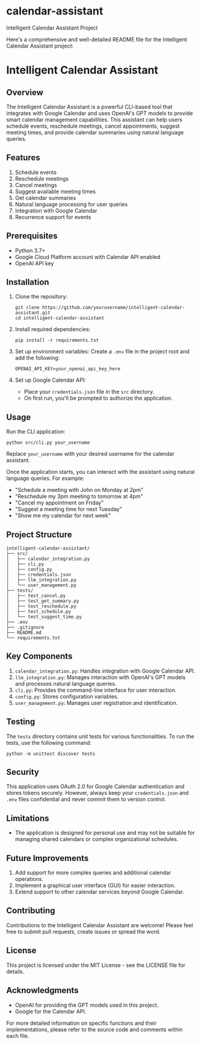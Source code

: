 # calendar-assistant
Intelligent Calendar Assistant Project

Here's a comprehensive and well-detailed README file for the Intelligent Calendar Assistant project:

# Intelligent Calendar Assistant

## Overview

The Intelligent Calendar Assistant is a powerful CLI-based tool that integrates with Google Calendar and uses OpenAI's GPT models to provide smart calendar management capabilities. This assistant can help users schedule events, reschedule meetings, cancel appointments, suggest meeting times, and provide calendar summaries using natural language queries.

## Features

1. Schedule events
2. Reschedule meetings
3. Cancel meetings
4. Suggest available meeting times
5. Get calendar summaries
6. Natural language processing for user queries
7. Integration with Google Calendar
8. Recurrence support for events

## Prerequisites

- Python 3.7+
- Google Cloud Platform account with Calendar API enabled
- OpenAI API key

## Installation

1. Clone the repository:
   ```
   git clone https://github.com/yourusername/intelligent-calendar-assistant.git
   cd intelligent-calendar-assistant
   ```

2. Install required dependencies:
   ```
   pip install -r requirements.txt
   ```

3. Set up environment variables:
   Create a `.env` file in the project root and add the following:
   ```
   OPENAI_API_KEY=your_openai_api_key_here
   ```

4. Set up Google Calendar API:
   - Place your `credentials.json` file in the `src` directory.
   - On first run, you'll be prompted to authorize the application.

## Usage

Run the CLI application:

```
python src/cli.py your_username
```

Replace `your_username` with your desired username for the calendar assistant.

Once the application starts, you can interact with the assistant using natural language queries. For example:

- "Schedule a meeting with John on Monday at 2pm"
- "Reschedule my 3pm meeting to tomorrow at 4pm"
- "Cancel my appointment on Friday"
- "Suggest a meeting time for next Tuesday"
- "Show me my calendar for next week"

## Project Structure

```
intelligent-calendar-assistant/
├── src/
│   ├── calendar_integration.py
│   ├── cli.py
│   ├── config.py
│   ├── credentials.json
│   ├── llm_integration.py
│   └── user_management.py
├── tests/
│   ├── test_cancel.py
│   ├── test_get_summary.py
│   ├── test_reschedule.py
│   ├── test_schedule.py
│   └── test_suggest_time.py
├── .env
├── .gitignore
├── README.md
└── requirements.txt
```

## Key Components

1. `calendar_integration.py`: Handles integration with Google Calendar API.
2. `llm_integration.py`: Manages interaction with OpenAI's GPT models and processes natural language queries.
3. `cli.py`: Provides the command-line interface for user interaction.
4. `config.py`: Stores configuration variables.
5. `user_management.py`: Manages user registration and identification.

## Testing

The `tests` directory contains unit tests for various functionalities. To run the tests, use the following command:

```
python -m unittest discover tests
```

## Security

This application uses OAuth 2.0 for Google Calendar authentication and stores tokens securely. However, always keep your `credentials.json` and `.env` files confidential and never commit them to version control.

## Limitations

- The application is designed for personal use and may not be suitable for managing shared calendars or complex organizational schedules.

## Future Improvements

1. Add support for more complex queries and additional calendar operations.
2. Implement a graphical user interface (GUI) for easier interaction.
3. Extend support to other calendar services beyond Google Calendar.

## Contributing

Contributions to the Intelligent Calendar Assistant are welcome! Please feel free to submit pull requests, create issues or spread the word.

## License

This project is licensed under the MIT License - see the LICENSE file for details.

## Acknowledgments

- OpenAI for providing the GPT models used in this project.
- Google for the Calendar API.

For more detailed information on specific functions and their implementations, please refer to the source code and comments within each file.
